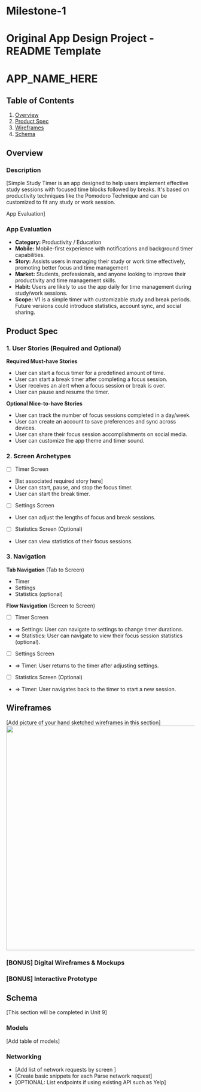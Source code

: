 # Milestone-1
Original App Design Project - README Template
===

# APP_NAME_HERE

## Table of Contents

1. [Overview](#Overview)
2. [Product Spec](#Product-Spec)
3. [Wireframes](#Wireframes)
4. [Schema](#Schema)

## Overview

### Description

[Simple Study Timer is an app designed to help users implement effective study sessions with focused time blocks followed by breaks. It's based on productivity techniques like the Pomodoro Technique and can be customized to fit any study or work session.

App Evaluation]

### App Evaluation

- **Category:** Productivity / Education
- **Mobile:** Mobile-first experience with notifications and background timer capabilities.
- **Story:** Assists users in managing their study or work time effectively, promoting better focus and time management
- **Market:** Students, professionals, and anyone looking to improve their productivity and time management skills.
- **Habit:** Users are likely to use the app daily for time management during study/work sessions.
- **Scope:** V1 is a simple timer with customizable study and break periods. Future versions could introduce statistics, account sync, and social sharing.

## Product Spec

### 1. User Stories (Required and Optional)

**Required Must-have Stories**

* User can start a focus timer for a predefined amount of time.
* User can start a break timer after completing a focus session.
* User receives an alert when a focus session or break is over.
* User can pause and resume the timer.

**Optional Nice-to-have Stories**

* User can track the number of focus sessions completed in a day/week.
* User can create an account to save preferences and sync across devices.
* User can share their focus session accomplishments on social media.
* User can customize the app theme and timer sound.


### 2. Screen Archetypes

- [ ] Timer Screen
* [list associated required story here]
* User can start, pause, and stop the focus timer.
* User can start the break timer.
- [ ] Settings Screen
* User can adjust the lengths of focus and break sessions.
- [ ] Statistics Screen (Optional)
* User can view statistics of their focus sessions.

### 3. Navigation

**Tab Navigation** (Tab to Screen)

* Timer
* Settings
* Statistics (optional)

**Flow Navigation** (Screen to Screen)

- [ ] Timer Screen
* => Settings: User can navigate to settings to change timer durations.
* => Statistics: User can navigate to view their focus session statistics (optional).
- [ ] Settings Screen
* => Timer: User returns to the timer after adjusting settings.
- [ ] Statistics Screen (Optional)
* => Timer: User navigates back to the timer to start a new session.

## Wireframes

[Add picture of your hand sketched wireframes in this section]
<img src="YOUR_WIREFRAME_IMAGE_URL" width=600>

### [BONUS] Digital Wireframes & Mockups

### [BONUS] Interactive Prototype

## Schema 

[This section will be completed in Unit 9]

### Models

[Add table of models]

### Networking

- [Add list of network requests by screen ]
- [Create basic snippets for each Parse network request]
- [OPTIONAL: List endpoints if using existing API such as Yelp]
